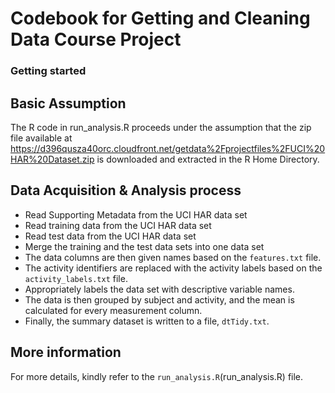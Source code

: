 # Codebook for Getting and Cleaning Data Course Project


### Getting started

## Basic Assumption

The R code in run_analysis.R proceeds under the assumption that the zip file available at https://d396qusza40orc.cloudfront.net/getdata%2Fprojectfiles%2FUCI%20HAR%20Dataset.zip is downloaded and extracted in the R Home Directory.

## Data Acquisition & Analysis process
* Read Supporting Metadata from the UCI HAR data set
* Read training data from the UCI HAR data set
* Read test data from the UCI HAR data set
* Merge the training and the test data sets into one data set
* The data columns are then given names based on the `features.txt` file.
* The activity identifiers are replaced with the activity labels based on the `activity_labels.txt` file.
* Appropriately labels the data set with descriptive variable names.
* The data is then grouped by subject and activity, and the mean is calculated for every measurement column.
* Finally, the summary dataset is written to a file, `dtTidy.txt`.

## More information
For more details, kindly refer to the `run_analysis.R`(run_analysis.R) file.






